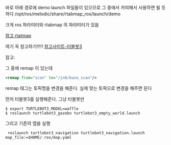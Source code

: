 바로 아래 경로에 demo launch 파일들이 있으므로 그 중에서 카피해서 사용하면 될 듯 하다
/opt/ros/melodic/share/rtabmap_ros/launch/demo

크게 ros 파라미터와 rtabmap 의 파라미터가 있음

[참고 rtatmap](http://wiki.ros.org/rtabmap_ros/)

여기 꼭 참고하기!!!!!
[참고사이트-터블봇3](https://emanual.robotis.com/docs/en/platform/turtlebot3/navigation/)


참고:

그 중에 remap 이 있는데
```xml
<remap from="scan" to="/jn0/base_scan"/> 
```
remap 태그는 토픽명을 변경을 해준다. 실제 맞는 토픽으로 변경을 해주면 된다


먼저 터블봇3를 실행해준다. 그냥 터블봇만
```
$ export TURTLEBOT3_MODEL=waffle
$ roslaunch turtlebot3_gazebo turtlebot3_empty_world.launch 
```

그리고 기존의 맵을 실행
```
 roslaunch turtlebot3_navigation turtlebot3_navigation.launch map_file:=$HOME/.ros/map.yaml

```

